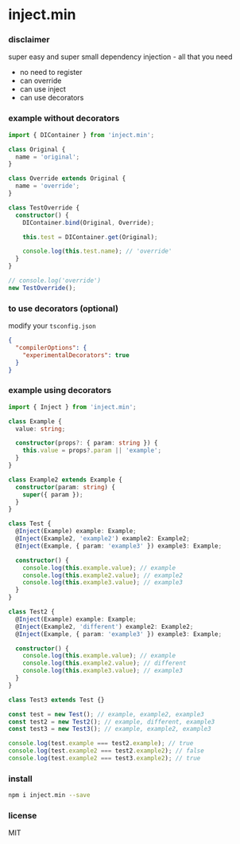 # inject.min

### disclaimer

super easy and super small dependency injection - all that you need

- no need to register
- can override
- can use inject
- can use decorators

### example without decorators

```ts
import { DIContainer } from 'inject.min';

class Original {
  name = 'original';
}

class Override extends Original {
  name = 'override';
}

class TestOverride {
  constructor() {
    DIContainer.bind(Original, Override);

    this.test = DIContainer.get(Original);

    console.log(this.test.name); // 'override'
  }
}

// console.log('override')
new TestOverride();
```

### to use decorators (optional)

modify your `tsconfig.json`

```json
{
  "compilerOptions": {
    "experimentalDecorators": true
  }
}
```

### example using decorators

```ts
import { Inject } from 'inject.min';

class Example {
  value: string;

  constructor(props?: { param: string }) {
    this.value = props?.param || 'example';
  }
}

class Example2 extends Example {
  constructor(param: string) {
    super({ param });
  }
}

class Test {
  @Inject(Example) example: Example;
  @Inject(Example2, 'example2') example2: Example2;
  @Inject(Example, { param: 'example3' }) example3: Example;

  constructor() {
    console.log(this.example.value); // example
    console.log(this.example2.value); // example2
    console.log(this.example3.value); // example3
  }
}

class Test2 {
  @Inject(Example) example: Example;
  @Inject(Example2, 'different') example2: Example2;
  @Inject(Example, { param: 'example3' }) example3: Example;

  constructor() {
    console.log(this.example.value); // example
    console.log(this.example2.value); // different
    console.log(this.example3.value); // example3
  }
}

class Test3 extends Test {}

const test = new Test(); // example, example2, example3
const test2 = new Test2(); // example, different, example3
const test3 = new Test3(); // example, example2, example3

console.log(test.example === test2.example); // true
console.log(test.example2 === test2.example2); // false
console.log(test.example2 === test3.example2); // true
```

### install

```bash
npm i inject.min --save
```

### license

MIT
